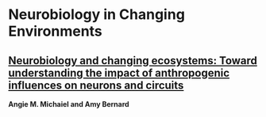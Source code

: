 # Neurobiology in Changing Environments 

## [Neurobiology and changing ecosystems: Toward understanding the impact of anthropogenic influences on neurons and circuits](https://www.frontiersin.org/articles/10.3389/fncir.2022.995354/full)
**Angie M. Michaiel and Amy Bernard**

